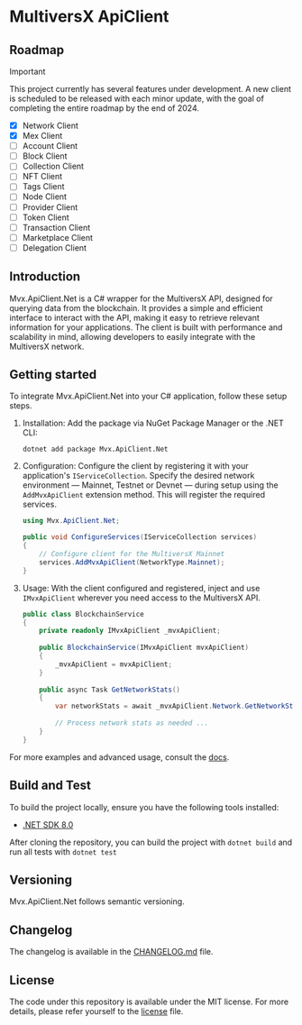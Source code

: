 # MultiversX ApiClient

## Roadmap
> [!IMPORTANT]
> This project currently has several features under development. A new client is scheduled to be released with each minor update, with the goal of completing the entire roadmap by the end of 2024.

- [x] Network Client
- [x] Mex Client
- [ ] Account Client
- [ ] Block Client
- [ ] Collection Client
- [ ] NFT Client
- [ ] Tags Client
- [ ] Node Client
- [ ] Provider Client
- [ ] Token Client
- [ ] Transaction Client
- [ ] Marketplace Client
- [ ] Delegation Client

## Introduction

Mvx.ApiClient.Net is a C# wrapper for the MultiversX API, designed for querying data from the blockchain. It provides a simple and efficient interface to interact with the API, making it easy to retrieve relevant information for your applications. The client is built with performance and scalability in mind, allowing developers to easily integrate with the MultiversX network.

## Getting started

To integrate Mvx.ApiClient.Net into your C# application, follow these setup steps.

1. Installation: Add the package via NuGet Package Manager or the .NET CLI:
   ```
   dotnet add package Mvx.ApiClient.Net
   ```
   
2. Configuration: Configure the client by registering it with your application's `IServiceCollection`. Specify the desired network environment — Mainnet, Testnet or Devnet — during setup using the `AddMvxApiClient` extension method. This will register the required services.
   ```csharp
   using Mvx.ApiClient.Net;

   public void ConfigureServices(IServiceCollection services)
   {
       // Configure client for the MultiversX Mainnet
       services.AddMvxApiClient(NetworkType.Mainnet);
   }
   ```

3. Usage: With the client configured and registered, inject and use `IMvxApiClient` wherever you need access to the MultiversX API.
   ```csharp
   public class BlockchainService
   {
       private readonly IMvxApiClient _mvxApiClient;
    
       public BlockchainService(IMvxApiClient mvxApiClient)
       {
           _mvxApiClient = mvxApiClient;
       }
    
       public async Task GetNetworkStats()
       {
           var networkStats = await _mvxApiClient.Network.GetNetworkStatsAsync();
           
           // Process network stats as needed ...
       }
   }
   ```
   
For more examples and advanced usage, consult the [docs](https://github.com/adis-dizdarevic/Mvx.ApiClient.Net/wiki).

## Build and Test

To build the project locally, ensure you have the following tools installed:
- [.NET SDK 8.0](https://dotnet.microsoft.com/download/dotnet/8.0)

After cloning the repository, you can build the project with `dotnet build` and run all tests with `dotnet test`

## Versioning

Mvx.ApiClient.Net follows semantic versioning.

## Changelog

The changelog is available in the [CHANGELOG.md](./CHANGELOG.md) file.

## License

The code under this repository is available under the MIT license.
For more details, please refer yourself to the [license](./LICENSE) file.